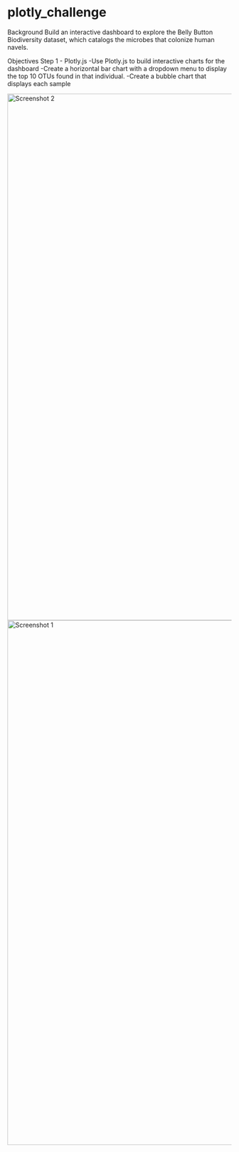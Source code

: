 # plotly_challenge
Background
Build an interactive dashboard to explore the Belly Button Biodiversity dataset, which catalogs the microbes that colonize human navels.

Objectives
Step 1 - Plotly.js
 -Use Plotly.js to build interactive charts for the dashboard
 -Create a horizontal bar chart with a dropdown menu to display the top 10 OTUs found in that individual.
 -Create a bubble chart that displays each sample
 
 <img width="1184" alt="Screenshot 2" src="https://user-images.githubusercontent.com/31680747/113494395-ac369780-949c-11eb-91cf-6def5a8352ac.png">
 <img width="1180" alt="Screenshot 1" src="https://user-images.githubusercontent.com/31680747/113494405-c07a9480-949c-11eb-9be4-afea5f6d7460.png">
